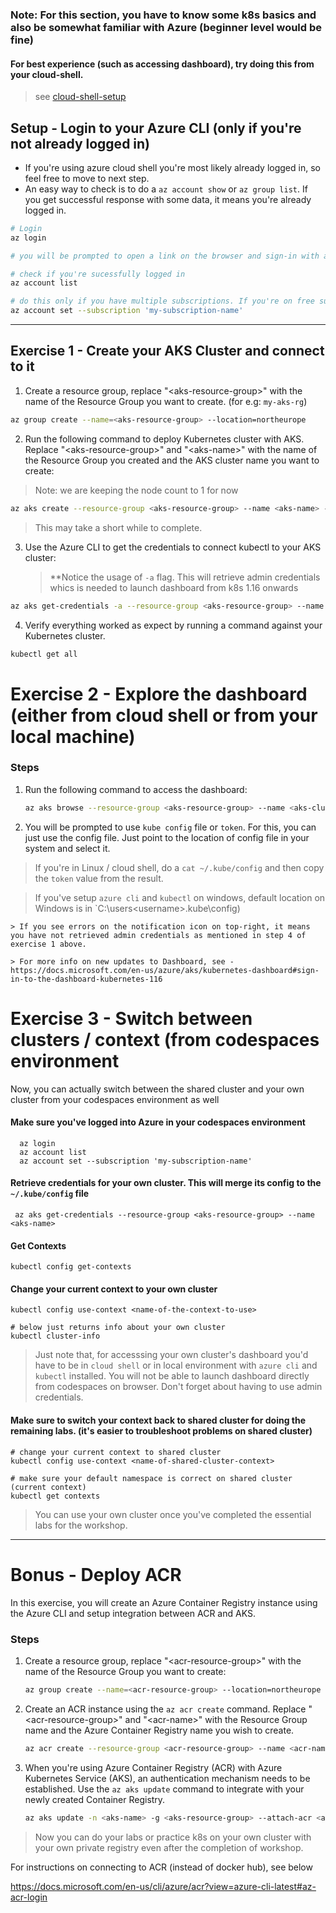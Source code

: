 ### Note: For this section, you have to know some k8s basics and also be somewhat familiar with Azure (beginner level would be fine)

#### For best experience (such as accessing dashboard), try doing this from your cloud-shell.

> see [cloud-shell-setup](https://github.com/suren-m/remote-workshop-env/blob/master/cloud_shell/cloud_shell_setup.md)

## Setup - Login to your Azure CLI (only if you're not already logged in)

  * If you're using azure cloud shell you're most likely already logged in, so feel free to move to next step.  
  * An easy way to check is to do a `az account show` or `az group list`. If you get successful response with some data, it means you're already logged in.  

  ```bash  
  # Login
  az login
  
  # you will be prompted to open a link on the browser and sign-in with a code. Just follow the instructions on the terminal or reach out to instructor for help.
  
  # check if you're sucessfully logged in
  az account list
  
  # do this only if you have multiple subscriptions. If you're on free subscription account, you likely have just one subscription, so feel free to skip
  az account set --subscription 'my-subscription-name'
  ```
---

## Exercise 1 - Create your AKS Cluster and connect to it

1. Create a resource group, replace "\<aks-resource-group>" with the name of the Resource Group you want to create. (for e.g: `my-aks-rg`)

  ```bash
  az group create --name=<aks-resource-group> --location=northeurope
  ```

2. Run the following command to deploy Kubernetes cluster with AKS. Replace "\<aks-resource-group>" and "\<aks-name>" with the name of the Resource Group you created and the AKS cluster name you want to create:

> Note: we are keeping the node count to 1 for now
  ```bash
  az aks create --resource-group <aks-resource-group> --name <aks-name> --node-count 1 --node-vm-size "Standard_DS2_v2" --generate-ssh-keys
  ```
  
  > This may take a short while to complete.
 
3. Use the Azure CLI to get the credentials to connect kubectl to your AKS cluster:
  
   > **Notice the usage of `-a` flag. This will retrieve admin credentials whics is needed to launch dashboard from k8s 1.16 onwards
  ```bash
  az aks get-credentials -a --resource-group <aks-resource-group> --name <aks-name>
  ```

4. Verify everything worked as expect by running a command against your Kubernetes cluster.

  ```bash
  kubectl get all
  ```  

# Exercise 2 - Explore the dashboard (either from cloud shell or from your local machine)

### Steps

1. Run the following command to access the dashboard:

    ```bash
    az aks browse --resource-group <aks-resource-group> --name <aks-cluster-name>
    ``` 
2. You will be prompted to use `kube config` file or `token`. For this, you can just use the config file. Just point to the location of config file in your system and select it. 

  > If you're in Linux / cloud shell, do a `cat ~/.kube/config` and then copy the `token` value from the result.

  > If you've setup `azure cli` and `kubectl` on windows, default location on Windows is in `C:\users\<username>\.kube\config)   

    > If you see errors on the notification icon on top-right, it means you have not retrieved admin credentials as mentioned in step 4 of exercise 1 above.
    
    > For more info on new updates to Dashboard, see - https://docs.microsoft.com/en-us/azure/aks/kubernetes-dashboard#sign-in-to-the-dashboard-kubernetes-116
    
# Exercise 3 - Switch between clusters / context (from codespaces environment

Now, you can actually switch between the shared cluster and your own cluster from your codespaces environment as well

#### Make sure you've logged into Azure in your codespaces environment 

```
  az login
  az account list
  az account set --subscription 'my-subscription-name'
```

#### Retrieve credentials for your own cluster. This will merge its config to the `~/.kube/config` file

```
 az aks get-credentials --resource-group <aks-resource-group> --name <aks-name>
```

#### Get Contexts

```
kubectl config get-contexts
```

#### Change your current context to your own cluster

```
kubectl config use-context <name-of-the-context-to-use>
```

```
# below just returns info about your own cluster
kubectl cluster-info
```

> Just note that, for accesssing your own cluster's dashboard you'd have to be in `cloud shell` or in local environment with `azure cli` and `kubectl` installed. You will not be able to launch dashboard directly from codespaces on browser. Don't forget about having to use admin credentials.

#### Make sure to switch your context back to shared cluster for doing the remaining labs. (it's easier to troubleshoot problems on shared cluster)

```
# change your current context to shared cluster
kubectl config use-context <name-of-shared-cluster-context>

# make sure your default namespace is correct on shared cluster (current context)
kubectl get contexts
```

> You can use your own cluster once you've completed the essential labs for the workshop.

----   
    
# Bonus - Deploy ACR

In this exercise, you will create an Azure Container Registry instance using the Azure CLI and setup integration between ACR and AKS. 

### Steps

1. Create a resource group, replace "\<acr-resource-group>" with the name of the Resource Group you want to create:

    ```bash
    az group create --name=<acr-resource-group> --location=northeurope
    ```

2. Create an ACR instance using the ```az acr create``` command. Replace "\<acr-resource-group>" and "\<acr-name>" with the Resource Group name and the Azure Container Registry name you wish to create.

    ```bash
    az acr create --resource-group <acr-resource-group> --name <acr-name> --sku Basic
    ```

3. When you're using Azure Container Registry (ACR) with Azure Kubernetes Service (AKS), an authentication mechanism needs to be established. Use the ```az aks update``` command to integrate with your newly created Container Registry.

    ```bash
    az aks update -n <aks-name> -g <aks-resource-group> --attach-acr <acr-name>
    ``` 

> Now you can do your labs or practice k8s on your own cluster with your own private registry even after the completion of workshop. 

For instructions on connecting to ACR (instead of docker hub), see below

https://docs.microsoft.com/en-us/cli/azure/acr?view=azure-cli-latest#az-acr-login


